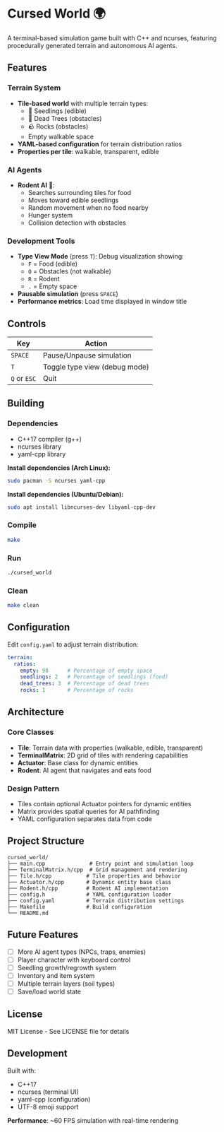 # Cursed World 🌍

A terminal-based simulation game built with C++ and ncurses, featuring procedurally generated terrain and autonomous AI agents.

## Features

### Terrain System
- **Tile-based world** with multiple terrain types:
  - 🌱 Seedlings (edible)
  - 🪾 Dead Trees (obstacles)
  - 🪨 Rocks (obstacles)
  - Empty walkable space
- **YAML-based configuration** for terrain distribution ratios
- **Properties per tile**: walkable, transparent, edible

### AI Agents
- **Rodent AI** 🐀:
  - Searches surrounding tiles for food
  - Moves toward edible seedlings
  - Random movement when no food nearby
  - Hunger system
  - Collision detection with obstacles

### Development Tools
- **Type View Mode** (press `T`): Debug visualization showing:
  - `F` = Food (edible)
  - `O` = Obstacles (not walkable)
  - `R` = Rodent
  - `.` = Empty space
- **Pausable simulation** (press `SPACE`)
- **Performance metrics**: Load time displayed in window title

## Controls

| Key | Action |
|-----|--------|
| `SPACE` | Pause/Unpause simulation |
| `T` | Toggle type view (debug mode) |
| `Q` or `ESC` | Quit |

## Building

### Dependencies
- C++17 compiler (g++)
- ncurses library
- yaml-cpp library

**Install dependencies (Arch Linux):**
```bash
sudo pacman -S ncurses yaml-cpp
```

**Install dependencies (Ubuntu/Debian):**
```bash
sudo apt install libncurses-dev libyaml-cpp-dev
```

### Compile
```bash
make
```

### Run
```bash
./cursed_world
```

### Clean
```bash
make clean
```

## Configuration

Edit `config.yaml` to adjust terrain distribution:

```yaml
terrain:
  ratios:
    empty: 98      # Percentage of empty space
    seedlings: 2   # Percentage of seedlings (food)
    dead_trees: 3  # Percentage of dead trees
    rocks: 1       # Percentage of rocks
```

## Architecture

### Core Classes

- **Tile**: Terrain data with properties (walkable, edible, transparent)
- **TerminalMatrix**: 2D grid of tiles with rendering capabilities
- **Actuator**: Base class for dynamic entities
- **Rodent**: AI agent that navigates and eats food

### Design Pattern
- Tiles contain optional Actuator pointers for dynamic entities
- Matrix provides spatial queries for AI pathfinding
- YAML configuration separates data from code

## Project Structure

```
cursed_world/
├── main.cpp              # Entry point and simulation loop
├── TerminalMatrix.h/cpp  # Grid management and rendering
├── Tile.h/cpp           # Tile properties and behavior
├── Actuator.h/cpp       # Dynamic entity base class
├── Rodent.h/cpp         # Rodent AI implementation
├── config.h             # YAML configuration loader
├── config.yaml          # Terrain distribution settings
├── Makefile             # Build configuration
└── README.md
```

## Future Features

- [ ] More AI agent types (NPCs, traps, enemies)
- [ ] Player character with keyboard control
- [ ] Seedling growth/regrowth system
- [ ] Inventory and item system
- [ ] Multiple terrain layers (soil types)
- [ ] Save/load world state

## License

MIT License - See LICENSE file for details

## Development

Built with:
- C++17
- ncurses (terminal UI)
- yaml-cpp (configuration)
- UTF-8 emoji support

**Performance**: ~60 FPS simulation with real-time rendering
